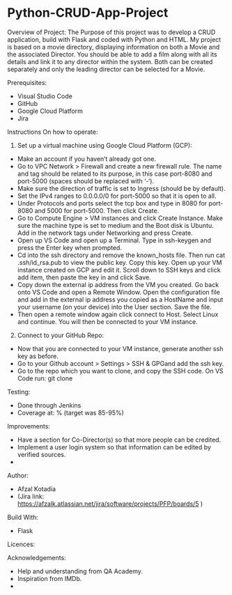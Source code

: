 # Python-CRUD-App-Project
Overview of Project:
The Purpose of this project was to develop a CRUD application, build with Flask and coded with Python and HTML. 
My project is based on a movie directory, displaying information on both a Movie and the associated Director. You should be able to add a film along with all its details and link it to any director within the system. Both can be created separately and only the leading director can be selected for a Movie.

Prerequisites:
-	Visual Studio Code
-	GitHub
-	Google Cloud Platform
-	Jira

Instructions On how to operate:
1.	Set up a virtual machine using Google Cloud Platform (GCP):
-	Make an account if you haven’t already got one.
-	Go to VPC Network > Firewall and create a new firewall rule. The name and tag should be related to its purpose, in this case port-8080 and port-5000 (spaces should be replaced with ‘-‘).
-	Make sure the direction of traffic is set to Ingress (should be by default). 
-	Set the IPv4 ranges to 0.0.0.0/0 for port-5000 so that it is open to all.
-	Under Protocols and ports select the tcp box and type in 8080 for port-8080 and 5000 for port-5000. Then click Create.
-	Go to Compute Engine > VM instances and click Create Instance. Make sure the machine type is set to medium and the Boot disk is Ubuntu. Add in the network tags under Networking and press Create.
-	Open up VS Code and open up a Terminal. Type in ssh-keygen and press the Enter key when prompted.
-	Cd into the ssh directory and remove the known_hosts file. Then run cat .ssh/id_rsa.pub to view the public key.
Copy this key. Open up your VM instance created on GCP and edit it. Scroll down to SSH keys and click add item, then paste the key in and click Save.
-	Copy down the external ip address from the VM you created. Go back onto VS Code and open a Remote Window. Open the configuration file and add in the external ip address you copied as a HostName and input your username (on your device) into the User section. Save the file. 
-	Then open a remote window again click connect to Host. Select Linux and continue. You will then be connected to your VM instance.

2.	Connect to your GitHub Repo:
-	Now that you are connected to your VM instance, generate another ssh key as before.
-	Go to your Github account > Settings > SSH & GPGand add the ssh key.
-	Go to the repo which you want to clone, and copy the SSH code. On VS Code run: 
git clone <the ssh code you copied>




Testing: 
-	Done through Jenkins
-	Coverage at:   % (target was 85-95%)

Improvements:
-	Have a section for Co-Director(s) so that more people can be credited.
-	Implement a user login system so that information can be edited by verified sources.
-	

Author: 
-	Afzal Kotadia 
-	(Jira link: https://afzalk.atlassian.net/jira/software/projects/PFP/boards/5 )

Build With: 
-	Flask

Licences:


Acknowledgements:
-	Help and understanding from QA Academy.
-	Inspiration from IMDb.
-
